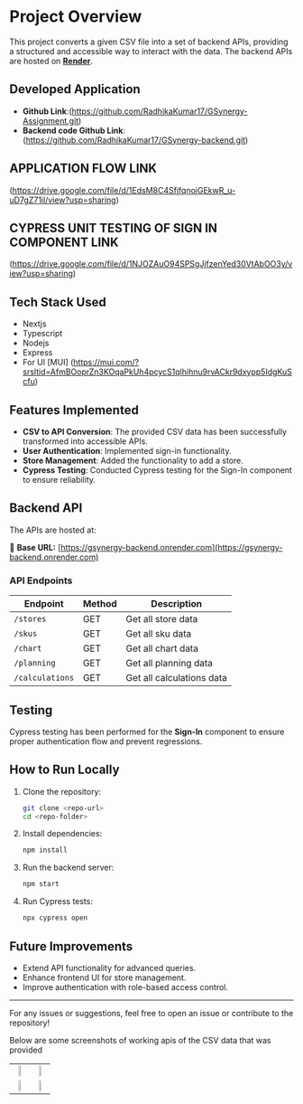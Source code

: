 # Project Overview

This project converts a given CSV file into a set of backend APIs, providing a structured and accessible way to interact with the data. The backend APIs are hosted on **[Render](https://render.com/)**.
## Developed Application 
- **Github Link**:(https://github.com/RadhikaKumar17/GSynergy-Assignment.git)
- **Backend code Github Link**:(https://github.com/RadhikaKumar17/GSynergy-backend.git)
## APPLICATION FLOW LINK 
(https://drive.google.com/file/d/1EdsM8C4SfjfqnoiGEkwR_u-uD7gZ71il/view?usp=sharing)
## CYPRESS UNIT TESTING OF SIGN IN COMPONENT LINK 
(https://drive.google.com/file/d/1NJOZAuO94SPSgJjfzenYed30VtAbOO3y/view?usp=sharing)
## Tech Stack Used 
- Nextjs
- Typescript
- Nodejs
- Express
- For UI [MUI] (https://mui.com/?srsltid=AfmBOoprZn3KOqaPkUh4pcycS1qlhihnu9rvACkr9dxypp5IdgKuScfu)
## Features Implemented

- **CSV to API Conversion**: The provided CSV data has been successfully transformed into accessible APIs.
- **User Authentication**: Implemented sign-in functionality.
- **Store Management**: Added the functionality to add a store.
- **Cypress Testing**: Conducted Cypress testing for the Sign-In component to ensure reliability.

## Backend API

The APIs are hosted at:

🔗 **Base URL:** [https://gsynergy-backend.onrender.com](https://gsynergy-backend.onrender.com)

### API Endpoints

| Endpoint      | Method | Description                          |
| ------------- | ------ | ------------------------------------ |
| `/stores` | GET   | Get all store data       |
| `/skus` | GET   | Get all sku data                     |
| `/chart`   | GET    | Get all  chart data |
| `/planning`   | GET    | Get all  planning data |
| `/calculations`   | GET    | Get all  calculations data |



## Testing

Cypress testing has been performed for the **Sign-In** component to ensure proper authentication flow and prevent regressions.

## How to Run Locally

1. Clone the repository:
   ```sh
   git clone <repo-url>
   cd <repo-folder>
   ```
2. Install dependencies:
   ```sh
   npm install
   ```
3. Run the backend server:
   ```sh
   npm start
   ```
4. Run Cypress tests:
   ```sh
   npx cypress open
   ```

## Future Improvements

- Extend API functionality for advanced queries.
- Enhance frontend UI for store management.
- Improve authentication with role-based access control.

---

For any issues or suggestions, feel free to open an issue or contribute to the repository!

Below are some screenshots of working apis of the CSV data that was provided
<table>
  <tr>
    <td align="center">
      <img src="https://github.com/user-attachments/assets/64bc48c4-e89e-4b25-8bbb-94be9c841e64" width="45%">
    </td>
    <td align="center">
      <img src="(https://github.com/user-attachments/assets/a0ae4f00-78d5-4c0b-bda3-a5ca3f702d92" width="45%">
    </td>
  </tr>
  <tr>
    <td align="center">
      <img src="https://github.com/user-attachments/assets/b2bb98b3-3ef0-4e67-ad90-9d39c550d500" width="45%">
    </td>
    <td align="center">
      <img src="https://github.com/user-attachments/assets/5fb72dba-7a4b-435f-a2cc-3bc4155c6be9" width="45%">
    </td>
  </tr>
</table>


